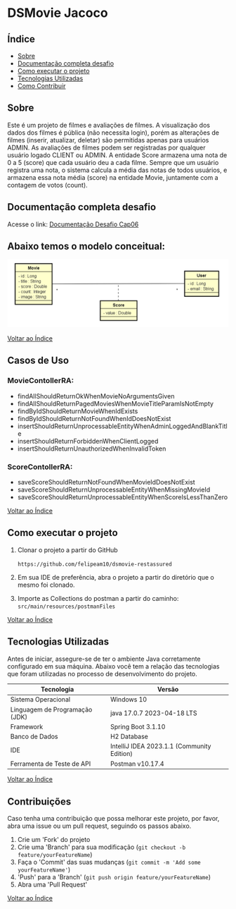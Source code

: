 <div align="left">
  <h1><strong>DSMovie Jacoco</strong></h1>
</div>

## Índice

- [Sobre](#sobre)
- [Documentação completa desafio](#como-executar-o-projeto)
- [Como executar o projeto](#como-executar-o-projeto)
- [Tecnologias Utilizadas](#tecnologias-utilizadas)
- [Como Contribuir](#como-contribuir)

## Sobre

Este é um projeto de filmes e avaliações de filmes. A visualização dos dados dos filmes é pública (não necessita login), porém as alterações de filmes (inserir, atualizar, deletar) são permitidas apenas para usuários ADMIN. As avaliações de filmes podem ser registradas por qualquer usuário logado CLIENT ou ADMIN. A entidade Score armazena uma nota de 0 a 5 (score) que cada usuário deu a cada filme. Sempre que um usuário registra uma nota, o sistema calcula a média das notas de todos usuários, e armazena essa nota média (score) na entidade Movie, juntamente com a contagem de votos (count).

## Documentação completa desafio

Acesse o link: [Documentação Desafio Cap06](https://drive.google.com/drive/folders/1wgmXq57ez6s_cMQmtNnMEt_UOnNRdQ7q)

## Abaixo temos o modelo conceitual:
<div align="center">
  <img src="src/main/resources/modelo_conceitual.png" alt="Diagrama de Classes">
</div>


[Voltar ao Índice](#índice)


## Casos de Uso

### MovieContollerRA:
- findAllShouldReturnOkWhenMovieNoArgumentsGiven
- findAllShouldReturnPagedMoviesWhenMovieTitleParamIsNotEmpty
- findByIdShouldReturnMovieWhenIdExists
- findByIdShouldReturnNotFoundWhenIdDoesNotExist
- insertShouldReturnUnprocessableEntityWhenAdminLoggedAndBlankTitle
- insertShouldReturnForbiddenWhenClientLogged
- insertShouldReturnUnauthorizedWhenInvalidToken


### ScoreContollerRA:
- saveScoreShouldReturnNotFoundWhenMovieIdDoesNotExist
- saveScoreShouldReturnUnprocessableEntityWhenMissingMovieId
- saveScoreShouldReturnUnprocessableEntityWhenScoreIsLessThanZero

[Voltar ao Índice](#índice)


## Como executar o projeto

1. Clonar o projeto a partir do GitHub

   ````https://github.com/felipeam10/dsmovie-restassured````

2. Em sua IDE de preferência, abra o projeto a partir do diretório que o mesmo foi clonado. 

3. Importe as Collections do postman a partir do caminho: ````src/main/resources/postmanFiles````

[Voltar ao Índice](#índice)


## Tecnologias Utilizadas

Antes de iniciar, assegure-se de ter o ambiente Java corretamente configurado em sua máquina. Abaixo você tem a relação das tecnologias que foram utilizadas no processo de desenvolvimento do projeto.

| Tecnologia                  | Versão                                     |
| --------------------------- |--------------------------------------------|
| Sistema Operacional         | Windows 10                                 |
| Linguagem de Programação (JDK) | java 17.0.7 2023-04-18 LTS                 
| Framework                   | Spring Boot 3.1.10                         |
| Banco de Dados              | H2 Database                                |
| IDE                         | IntelliJ IDEA 2023.1.1 (Community Edition) |
| Ferramenta de Teste de API  | Postman v10.17.4                           |

[Voltar ao Índice](#índice)

## Contribuições 

Caso tenha uma contribuição que possa melhorar este projeto, por favor, abra uma issue ou um pull request, seguindo os passos abaixo.

1. Crie um 'Fork' do projeto
2. Crie uma 'Branch' para sua modificação (`git checkout -b feature/yourFeatureName`)
3. Faça o 'Commit' das suas mudanças (`git commit -m 'Add some yourFeatureName'`)
4. 'Push' para a 'Branch' (`git push origin feature/yourFeatureName`)
5. Abra uma 'Pull Request'

[Voltar ao Índice](#índice)

